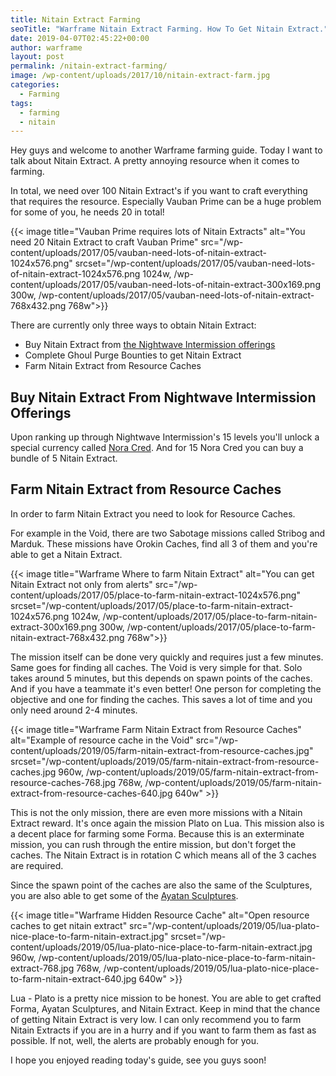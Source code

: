 ```yaml
---
title: Nitain Extract Farming
seoTitle: "Warframe Nitain Extract Farming. How To Get Nitain Extract."
date: 2019-04-07T02:45:22+00:00
author: warframe
layout: post
permalink: /nitain-extract-farming/
image: /wp-content/uploads/2017/10/nitain-extract-farm.jpg
categories:
  - Farming
tags:
  - farming
  - nitain
---
```

Hey guys and welcome to another Warframe farming guide. Today I want to talk about Nitain Extract. A pretty annoying resource when it comes to farming.

<!--more-->

In total, we need over 100 Nitain Extract's if you want to craft everything that requires the resource. Especially Vauban Prime can be a huge problem for some of you, he needs 20 in total!

{{< image title="Vauban Prime requires lots of Nitain Extracts" alt="You need 20 Nitain Extract to craft Vauban Prime" src="/wp-content/uploads/2017/05/vauban-need-lots-of-nitain-extract-1024x576.png" srcset="/wp-content/uploads/2017/05/vauban-need-lots-of-nitain-extract-1024x576.png 1024w, /wp-content/uploads/2017/05/vauban-need-lots-of-nitain-extract-300x169.png 300w, /wp-content/uploads/2017/05/vauban-need-lots-of-nitain-extract-768x432.png 768w">}}

There are currently only three ways to obtain Nitain Extract:

* Buy Nitain Extract from [the Nightwave Intermission offerings](/warframe-nightwave-intermission/ "Warframe Nightwave Intermission Season Guide")
* Complete Ghoul Purge Bounties to get Nitain Extract
* Farm Nitain Extract from Resource Caches

## Buy Nitain Extract From Nightwave Intermission Offerings
Upon ranking up through Nightwave Intermission's 15 levels you'll unlock a special currency called [Nora Cred](/warframe-nightwave-intermission/ "Warframe Nightwave Nora Creds"). And for 15 Nora Cred you can buy a bundle of 5 Nitain Extract.

## Farm Nitain Extract from Resource Caches
In order to farm Nitain Extract you need to look for Resource Caches.

For example in the Void, there are two Sabotage missions called Stribog and Marduk. These missions have Orokin Caches, find all 3 of them and you're able to get a Nitain Extract.

{{< image title="Warframe Where to farm Nitain Extract" alt="You can get Nitain Extract not only from alerts" src="/wp-content/uploads/2017/05/place-to-farm-nitain-extract-1024x576.png" srcset="/wp-content/uploads/2017/05/place-to-farm-nitain-extract-1024x576.png 1024w, /wp-content/uploads/2017/05/place-to-farm-nitain-extract-300x169.png 300w, /wp-content/uploads/2017/05/place-to-farm-nitain-extract-768x432.png 768w">}}

The mission itself can be done very quickly and requires just a few minutes. Same goes for finding all caches. The Void is very simple for that. Solo takes around 5 minutes, but this depends on spawn points of the caches. And if you have a teammate it's even better! One person for completing the objective and one for finding the caches. This saves a lot of time and you only need around 2-4 minutes.

{{< image title=\"Warframe Farm Nitain Extract from Resource Caches\" alt=\"Example of resource cache in the Void\" src=\"/wp-content/uploads/2019/05/farm-nitain-extract-from-resource-caches.jpg\" srcset=\"/wp-content/uploads/2019/05/farm-nitain-extract-from-resource-caches.jpg 960w, /wp-content/uploads/2019/05/farm-nitain-extract-from-resource-caches-768.jpg 768w, /wp-content/uploads/2019/05/farm-nitain-extract-from-resource-caches-640.jpg 640w\" >}}

This is not the only mission, there are even more missions with a Nitain Extract reward. It's once again the mission Plato on Lua. This mission also is a decent place for farming some Forma. Because this is an exterminate mission, you can rush through the entire mission, but don't forget the caches. The Nitain Extract is in rotation C which means all of the 3 caches are required.

Since the spawn point of the caches are also the same of the Sculptures, you are also able to get some of the [Ayatan Sculptures](/how-farm-endo/).

{{< image title=\"Warframe Hidden Resource Cache\" alt=\"Open resource caches to get nitain extract\" src=\"/wp-content/uploads/2019/05/lua-plato-nice-place-to-farm-nitain-extract.jpg\" srcset=\"/wp-content/uploads/2019/05/lua-plato-nice-place-to-farm-nitain-extract.jpg 960w, /wp-content/uploads/2019/05/lua-plato-nice-place-to-farm-nitain-extract-768.jpg 768w, /wp-content/uploads/2019/05/lua-plato-nice-place-to-farm-nitain-extract-640.jpg 640w\" >}}

Lua - Plato is a pretty nice mission to be honest. You are able to get crafted Forma, Ayatan Sculptures, and Nitain Extract. Keep in mind that the chance of getting Nitain Extract is very low. I can only recommend you to farm Nitain Extracts if you are in a hurry and if you want to farm them as fast as possible. If not, well, the alerts are probably enough for you.

I hope you enjoyed reading today's guide, see you guys soon!